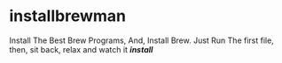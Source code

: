 # installbrewman
Install The Best Brew Programs, And, Install Brew.
Just Run The first file, then, sit back, relax and watch it **_install_**
